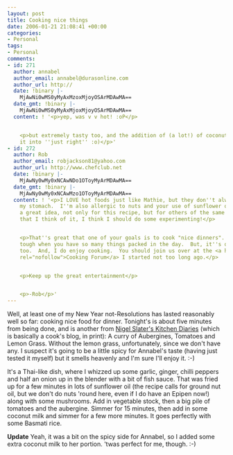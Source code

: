 ```yaml
---
layout: post
title: Cooking nice things
date: 2006-01-21 21:08:41 +00:00
categories:
- Personal
tags:
- Personal
comments:
- id: 271
  author: annabel
  author_email: annabel@durasonline.com
  author_url: http://
  date: !binary |-
    MjAwNi0wMS0yMyAxMzoxMjoyOSArMDAwMA==
  date_gmt: !binary |-
    MjAwNi0wMS0yMyAxMjoxMjoyOSArMDAwMA==
  content: ! '<p>yep, was v v hot! :oP</p>


    <p>but extremely tasty too, and the addition of (a lot!) of coconut milk turned
    it into ''just right'' :o)</p>'
- id: 272
  author: Rob
  author_email: robjackson81@yahoo.com
  author_url: http://www.chefclub.net
  date: !binary |-
    MjAwNy0wMy0xNCAwNDo1OToyMyArMDAwMA==
  date_gmt: !binary |-
    MjAwNy0wMy0xNCAwMzo1OToyMyArMDAwMA==
  content: ! '<p>I LOVE hot foods just like Mathie, but they don''t always agree with
    my stomach.  I''m also allergic to nuts and your use of sunflower oil seems like
    a great idea, not only for this recipe, but for others of the same genre.  Now
    that I think of it, I think I should do some experimenting!</p>


    <p>That''s great that one of your goals is to cook "nice dinners".  It can be
    tough when you have so many things packed in the day.  But, it''s one of my goals,
    too.  And, I do enjoy cooking.  You should join us over at the <a href="http://www.chefclub.net"
    rel="nofollow">Cooking Forum</a> I started not too long ago.</p>


    <p>Keep up the great entertainment</p>


    <p>-Rob</p>'
---
```

Well, at least one of my New Year not-Resolutions has lasted reasonably well so far: cooking nice food for dinner.  Tonight's is about five minutes from being done, and is another from [Nigel Slater's Kitchen Diaries](http://www.amazon.co.uk/exec/obidos/ASIN/0007199481/mathieoftheen-21) (which is basically a cook's blog, in print): A curry of Aubergines, Tomatoes and Lemon Grass.  Without the lemon grass, unfortunately, since we don't have any.  I suspect it's going to be a little spicy for Annabel's taste (having just tested it myself) but it smells heavenly and I'm sure I'll enjoy it. :-)

It's a Thai-like dish, where I whizzed up some garlic, ginger, chilli peppers and half an onion up in the blender with a bit of fish sauce.  That was fried up for a few minutes in lots of sunflower oil (the recipe calls for ground nut oil, but we don't do nuts 'round here, even if I do have an Epipen now!) along with some mushrooms.  Add in vegetable stock, then a big pile of tomatoes and the aubergine.  Simmer for 15 minutes, then add in some coconut milk and simmer for a few more minutes.  It goes perfectly with some Basmati rice.

**Update** Yeah, it was a bit on the spicy side for Annabel, so I added some extra coconut milk to her portion.  'twas perfect for me, though. :-)
